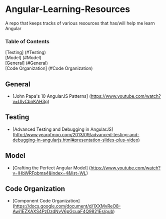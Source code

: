 Angular-Learning-Resources
==========================

A repo that keeps tracks of various resources that has/will help me learn Angular

### Table of Contents
[Testing] (#Testing)  
[Model] (#Model)  
[General] (#General)  
[Code Organization] (#Code Organization)

## General
* [John Papa's 10 AngularJS Patterns] (https://www.youtube.com/watch?v=UlvCbnKAH3g)

## Testing
* [Advanced Testing and Debugging in AngularJS] (http://www.yearofmoo.com/2013/09/advanced-testing-and-debugging-in-angularjs.html#presentation-slides-plus-video)

## Model
* [Crafting the Perfect Angular Model] (https://www.youtube.com/watch?v=lHbWRFpbma4&index=4&list=WL)


## Code Organization
* [Component Code Organization] (https://docs.google.com/document/d/1XXMvReO8-Awi1EZXAXS4PzDzdNvV6pGcuaF4Q9821Es/pub)

